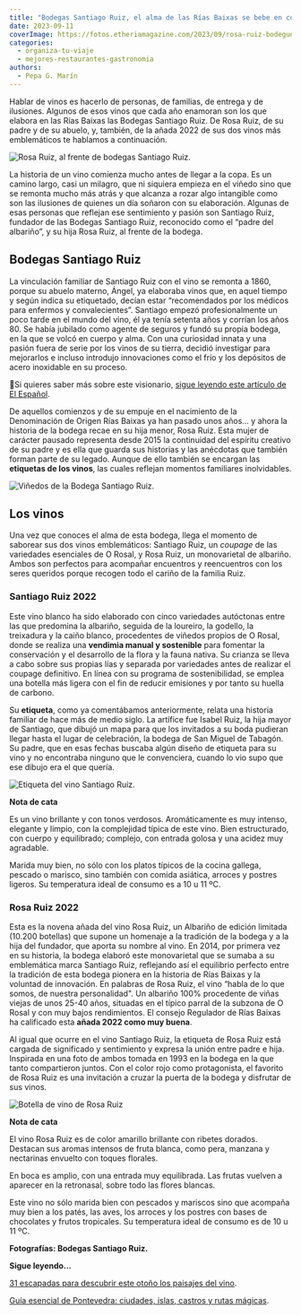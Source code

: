 ```yaml
---
title: "Bodegas Santiago Ruiz, el alma de las Rías Baixas se bebe en copas"
date: 2023-09-11
coverImage: https://fotos.etheriamagazine.com/2023/09/rosa-ruiz-bodeguera.jpg
categories: 
  - organiza-tu-viaje
  - mejores-restaurantes-gastronomia
authors: 
  - Pepa G. Marín
---
```


Hablar de vinos es hacerlo de personas, de familias, de entrega y de ilusiones. Algunos 
de esos vinos que cada año enamoran son los que elabora en las Rías Baixas las Bodegas 
Santiago Ruiz. De Rosa Ruiz, de su padre y de su abuelo, y, también, de la añada 2022 de 
sus dos vinos más emblemáticos te hablamos a continuación. 

![Rosa Ruiz, al frente de bodegas Santiago Ruiz.](https://fotos.etheriamagazine.com/2023/09/rosa-ruiz-bodeguera.jpg "Rosa Ruiz, al frente de bodegas Santiago Ruiz.")

La historia de un vino comienza mucho antes de llegar a la copa. Es un camino largo, 
casi un milagro, que ni siquiera empieza en el viñedo sino que se remonta mucho más 
atrás y que alcanza a rozar algo intangible como son las ilusiones de quienes un día 
soñaron con su elaboración. Algunas de esas personas que reflejan ese sentimiento y 
pasión son Santiago Ruiz, fundador de las Bodegas Santiago Ruiz, reconocido como el 
“padre del albariño”, y su hija Rosa Ruiz, al frente de la bodega. 

## Bodegas Santiago Ruiz

La vinculación familiar de Santiago Ruiz con el vino se remonta a 1860, porque su abuelo 
materno, Ángel, ya elaboraba vinos que, en aquel tiempo y según indica su etiquetado, 
decían estar “recomendados por los médicos para enfermos y convalecientes”. Santiago 
empezó profesionalmente un poco tarde en el mundo del vino, él ya tenía setenta años y 
corrían los años 80. Se había jubilado como agente de seguros y fundó su propia bodega, 
en la que se volcó en cuerpo y alma. Con una curiosidad innata y una pasión fuera de 
serie por los vinos de su tierra, decidió investigar para mejorarlos e incluso introdujo 
innovaciones como el frío y los depósitos de acero inoxidable en su proceso. 

📍Si quieres saber más sobre este visionario, [sigue leyendo este artículo de El 
Español](https://www.elespanol.com/cocinillas/vinos/20230831/santiago-ruiz-bodeguero-rias-baixas-profeta-tierra/789921091_0.html). 

De aquellos comienzos y de su empuje en el nacimiento de la Denominación de Origen Rías 
Baixas ya han pasado unos años... y ahora la historia de la bodega recae en su hija 
menor, Rosa Ruiz. Esta mujer de carácter pausado representa desde 2015 la continuidad 
del espíritu creativo de su padre y es ella que guarda sus historias y las anécdotas que 
también forman parte de su legado. Aunque de ello también se encargan las **etiquetas de 
los vinos**, las cuales reflejan momentos familiares inolvidables. 

![Viñedos de la Bodega Santiago Ruiz.](https://fotos.etheriamagazine.com/2023/09/vinedo-santiago-ruiz.jpg "Viñedos de la Bodega Santiago Ruiz.")

## Los vinos

Una vez que conoces el alma de esta bodega, llega el momento de saborear sus dos vinos 
emblemáticos: Santiago Ruiz, un _coupage_ de las variedades esenciales de O Rosal, y 
Rosa Ruiz, un monovarietal de albariño. Ambos son perfectos para acompañar encuentros y 
reencuentros con los seres queridos porque recogen todo el cariño de la familia Ruiz. 

### Santiago Ruiz 2022

Este vino blanco ha sido elaborado con cinco variedades autóctonas entre las que 
predomina la albariño, seguida de la loureiro, la godello, la treixadura y la caiño 
blanco, procedentes de viñedos propios de O Rosal, donde se realiza una **vendimia 
manual y sostenible** para fomentar la conservación y el desarrollo de la flora y la 
fauna nativa. Su crianza se lleva a cabo sobre sus propias lías y separada por 
variedades antes de realizar el coupage definitivo. En línea con su programa de 
sostenibilidad, se emplea una botella más ligera con el fin de reducir emisiones y por 
tanto su huella de carbono. 

Su **etiqueta**, como ya comentábamos anteriormente, relata una historia familiar de 
hace más de medio siglo. La artífice fue Isabel Ruiz, la hija mayor de Santiago, que 
dibujó un mapa para que los invitados a su boda pudieran llegar hasta el lugar de 
celebración, la bodega de San Miguel de Tabagón. Su padre, que en esas fechas buscaba 
algún diseño de etiqueta para su vino y no encontraba ninguno que le convenciera, cuando 
lo vio supo que ese dibujo era el que quería. 

![Etiqueta del vino Santiago Ruiz.](https://fotos.etheriamagazine.com/2023/09/santiago-ruiz-etiqueta.jpg "Etiqueta del vino Santiago Ruiz.")

**Nota de cata** 

Es un vino brillante y con tonos verdosos. Aromáticamente es muy intenso, elegante y 
limpio, con la complejidad típica de este vino. Bien estructurado, con cuerpo y 
equilibrado; complejo, con entrada golosa y una acidez muy agradable. 

Marida muy bien, no sólo con los platos típicos de la cocina gallega, pescado o marisco, 
sino también con comida asiática, arroces y postres ligeros. Su temperatura ideal de 
consumo es a 10 u 11 ºC. 

### Rosa Ruiz 2022

Esta es la novena añada del vino Rosa Ruiz, un Albariño de edición limitada (10.200 
botellas) que supone un homenaje a la tradición de la bodega y a la hija del fundador, 
que aporta su nombre al vino. En 2014, por primera vez en su historia, la bodega elaboró 
este monovarietal que se sumaba a su emblemática marca Santiago Ruiz, reflejando así el 
equilibrio perfecto entre la tradición de esta bodega pionera en la historia de Rías 
Baixas y la voluntad de innovación. En palabras de Rosa Ruiz, el vino “habla de lo que 
somos, de nuestra personalidad". Un albariño 100% procedente de viñas viejas de unos 
25-40 años, situadas en el típico parral de la subzona de O Rosal y con muy bajos 
rendimientos. El consejo Regulador de Rías Baixas ha calificado esta **añada 2022 como 
muy buena**. 

Al igual que ocurre en el vino Santiago Ruiz, la etiqueta de Rosa Ruiz está cargada de 
significado y sentimiento y expresa la unión entre padre e hija. Inspirada en una foto 
de ambos tomada en 1993 en la bodega en la que tanto compartieron juntos. Con el color 
rojo como protagonista, el favorito de Rosa Ruiz es una invitación a cruzar la puerta de 
la bodega y disfrutar de sus vinos. 

![Botella de vino de Rosa Ruiz](https://fotos.etheriamagazine.com/2023/09/vino-rosa-ruiz.jpg "Vino Rosa Ruiz.")

**Nota de cata** 

El vino Rosa Ruiz es de color amarillo brillante con ribetes dorados. Destacan sus 
aromas intensos de fruta blanca, como pera, manzana y nectarinas envuelto con toques 
florales. 

En boca es amplio, con una entrada muy equilibrada. Las frutas vuelven a aparecer en la 
retronasal, sobre todo las flores blancas. 

Este vino no sólo marida bien con pescados y mariscos sino que acompaña muy bien a los 
patés, las aves, los arroces y los postres con bases de chocolates y frutos tropicales. 
Su temperatura ideal de consumo es de 10 u 11 ºC. 

**Fotografías: Bodegas Santiago Ruiz.** 

**Sigue leyendo...** 

[31 escapadas para descubrir este otoño los paisajes del 
vino](https://etheriamagazine.com/2020/09/07/31-escapadas-po-los-paisajes-del-vino/). 

[Guía esencial de Pontevedra: ciudades, islas, castros y rutas 
mágicas](https://etheriamagazine.com/2022/12/14/que-ver-pontevedra/).
